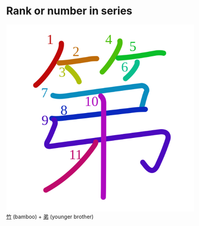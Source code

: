# Rank or number in series
![第](../kanji-colorize/7b2c.svg)
[竹](竹.md) (bamboo) + [弟](弟.md) (younger brother)